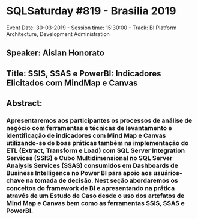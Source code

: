 # SQLSaturday #819 - Brasilia 2019
Event Date: 30-03-2019 - Session time: 15:30:00 - Track: BI Platform Architecture, Development  Administration
## Speaker: Aislan Honorato
## Title: SSIS, SSAS e PowerBI: Indicadores Elicitados com MindMap e Canvas
## Abstract:
### Apresentaremos aos participantes os processos de análise de negócio com ferramentas e técnicas de levantamento e identificação de indicadores com Mind Map e Canvas utilizando-se de boas práticas também na implementação do ETL (Extract, Transform e Load) com SQL Server Integration Services (SSIS) e Cubo Multidimensional no SQL Server Analysis Services (SSAS) consumidos em Dashboards de Business Intelligence no Power BI para apoio aos usuários-chave na tomada de decisão. Nest seção abordaremos os conceitos do framework de BI e apresentando na prática através de um Estudo de Caso desde o uso dos artefatos de Mind Map e Canvas bem como as ferramentas SSIS, SSAS e PowerBI.
